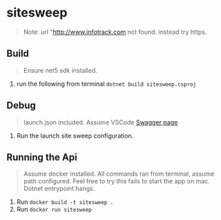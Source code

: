 # sitesweep
> Note: url "http://www.infotrack.com not found. instead try https. 
## Build
> Ensure net5 sdk installed. 
1. run the following from terminal `dotnet build sitesweep.csproj`

## Debug
> launch.json included. Assume VSCode 
> [Swagger page](http://localhost:5000/swagger/index.html)
1. Run the launch site sweep configuration. 

## Running the Api
> Assume docker installed.
> All commands ran from terminal, assume path configured.
> Feel free to try this fails to start the app on mac. Dotnet entrypoint hangs.  
1. Run `docker build -t sitesweep .`
1. Run `docker run sitesweep`